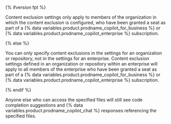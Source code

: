 {% ifversion fpt %}

Content exclusion settings only apply to members of the organization in which the content exclusion is configured, who have been granted a seat as part of a {% data variables.product.prodname_copilot_for_business %} or {% data variables.product.prodname_copilot_enterprise %} subscription.

{% else %}

You can only specify content exclusions in the settings for an organization or repository, not in the settings for an enterprise. Content exclusion settings defined in an organization or repository within an enterprise will apply to all members of the enterprise who have been granted a seat as part of a {% data variables.product.prodname_copilot_for_business %} or {% data variables.product.prodname_copilot_enterprise %} subscription.

{% endif %}

Anyone else who can access the specified files will still see code completion suggestions and {% data variables.product.prodname_copilot_chat %} responses referencing the specified files.
